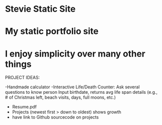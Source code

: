 # Stevie Static Site

# My static portfolio site 

# I enjoy simplicity over many other things

PROJECT IDEAS:

-Handmade calculator
-Interactive Life/Death Counter:
  Ask several questions to know person
  Input birthdate, returns avg life span details
  (e.g., # of Christmas left, beach visits, days, full moons, etc.)

  - Resume.pdf
  - Projects (newest first > down to oldest) shows growth
  - have link to Github sourcecode on projects
